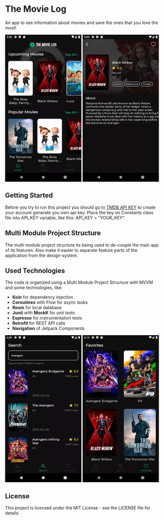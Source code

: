 # The Movie Log
An app to see information about movies and save the ones that you love the most!

<img src="https://github.com/raphaelbertholucci/MovieLog/blob/master/readme-pictures/home.webp" alt="" data-canonical-src="https://github.com/raphaelbertholucci/MovieLog/blob/master/readme-pictures/home.webp" width="250" height="480" /> <img src="https://github.com/raphaelbertholucci/MovieLog/blob/master/readme-pictures/details.webp" alt="" data-canonical-src="https://github.com/raphaelbertholucci/MovieLog/blob/master/readme-pictures/details.webp" width="250" height="480" />


## Getting Started
Before you try to run this project you should go to [TMDB API KEY](https://www.themoviedb.org/) to create your account generate you own api key.
Place the key on Constants class file into API_KEY variable, like this: API_KEY = "YOUR_KEY".

## Multi Module Project Structure
The multi module project structure its being used to de-couple the main app of its features.
Also make it easier to separate feature parts of the application from the design-system.

## Used Technologies

The code is organized using a Multi Module Project Structure with MVVM and some technologies, like:
  * <b>Koin</b> for dependency injection
  * <b>Coroutines</b> with Flow for async tasks
  * <b>Room</b> for local database
  * <b>Junit</b> with <b>MockK</b> for unit tests
  * <b>Espresso</b> for instrumentation tests
  * <b>Retrofit</b> for REST API calls
  * <b>Navigation</b> of Jetpack Components
 
 
 <img src="https://github.com/raphaelbertholucci/MovieLog/blob/master/readme-pictures/search.webp" alt="" data-canonical-src="https://github.com/raphaelbertholucci/MovieLog/blob/master/readme-pictures/search.webp" width="250" height="480" />  <img src="https://github.com/raphaelbertholucci/MovieLog/blob/master/readme-pictures/favorites.webp" alt="" data-canonical-src="https://github.com/raphaelbertholucci/MovieLog/blob/master/readme-pictures/favorites.webp" width="250" height="480" />
 
## License
This project is licensed under the MIT License - see the LICENSE file for details
